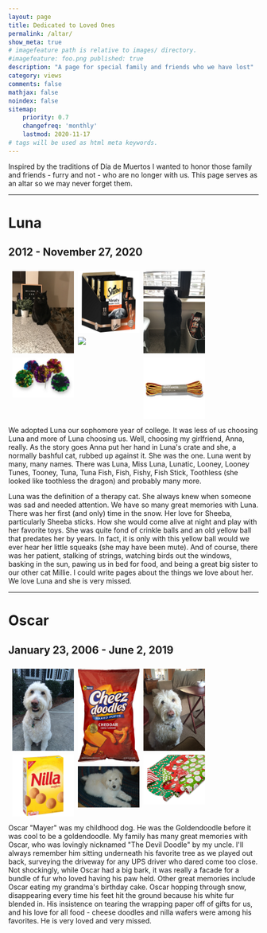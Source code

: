 ```yaml
---
layout: page
title: Dedicated to Loved Ones 
permalink: /altar/
show_meta: true
# imagefeature path is relative to images/ directory.
#imagefeature: foo.png published: true
description: "A page for special family and friends who we have lost"
category: views
comments: false
mathjax: false
noindex: false
sitemap:
    priority: 0.7
    changefreq: 'monthly'
    lastmod: 2020-11-17
# tags will be used as html meta keywords.    
---
```


Inspired by the traditions of Día de Muertos I wanted to honor those 
family and friends - furry and not - who are no longer with us. This page
serves as an altar so we may never forget them.

---
# Luna
## 2012 - November 27, 2020

<div class="row">
  <div class="column">
    <img src="/images/luna/luna_3.JPG">
    <img src="/images/luna/crinkle_balls.JPG">
  </div>
  <div class="column">
    <img src="/images/luna/sheeba_sticks.JPG">
    <img src="/images/luna/luna_2.JPG">
  </div>
  <div class="column">
    <img src="/images/luna/luna_1.JPG">
    <img src="/images/luna/string.JPG">
  </div>
</div>

We adopted Luna our sophomore year of college. It was less of us choosing Luna
and more of Luna choosing us. Well, choosing my girlfriend, Anna, really. As the
story goes Anna put her hand in Luna's crate and she, a normally bashful
cat, rubbed up against it. She was the one. Luna went by many, many names. 
There was Luna, Miss Luna, Lunatic, Looney, Looney Tunes, Tooney, 
Tuna, Tuna Fish, Fish, Fishy, Fish Stick, Toothless (she looked like toothless 
the dragon) and probably many more.  

Luna was the definition of a therapy cat. She always knew when someone 
was sad and needed attention. We have so many great memories with Luna. 
There was her first (and only) time in the snow. Her love for Sheeba, 
particularly Sheeba sticks. How she would come alive at night and play 
with her favorite toys. She was quite fond of crinkle balls and an old 
yellow ball that predates her by years. In fact, it is only
with this yellow ball would we ever hear her little squeaks (she may 
have been mute). And of course, there was her patient, stalking of strings,
watching birds out the windows, basking in the sun, pawing us in bed for food, 
and being a great big sister to our other cat Millie. I could write pages
about the things we love about her. We love Luna and she is very missed.


---

# Oscar 
## January 23, 2006 - June 2, 2019

<div class="row">
  <div class="column">
    <img src="/images/oscar/oscar_1.JPG">
    <img src="/images/oscar/nilla_wafers.JPG">
  </div>
  <div class="column">
    <img src="/images/oscar/cheese_doodles.JPG">
    <img src="/images/oscar/oscar_2.JPG">
  </div>
  <div class="column">
    <img src="/images/oscar/oscar_3.JPG">
    <img src="/images/oscar/wrapping_paper.JPG">
  </div>
</div>

Oscar "Mayer" was my childhood dog. He was the Goldendoodle before it was
cool to be a goldendoodle. My family has many great memories with Oscar,
who was lovingly nicknamed "The Devil Doodle" by my uncle. I'll always 
remember him sitting underneath his favorite tree as we played out back,
surveying the driveway for any UPS driver who dared come too close. 
Not shockingly, while Oscar had a big bark, it was really a facade for a 
bundle of fur who loved having his paw held. Other great memories include Oscar eating
my grandma's birthday cake. Oscar hopping through snow, disappearing 
every time his feet hit the ground because his white fur blended in. His
insistence on tearing the wrapping paper off of gifts for us, and his love
for all food - cheese doodles and nilla wafers were among his favorites.
He is very loved and very missed.


<style>
.row {
  display: flex;
  flex-wrap: wrap;
  padding: 0 4px;
}

/* Create four equal columns that sits next to each other */
.column {
  flex: 25%;
  max-width: 25%;
  padding: 0 4px;
}

.column img {
  margin-top: 8px;
  vertical-align: middle;
  width: 100%;
}

/* Responsive layout - makes a two column-layout instead of four columns */
@media screen and (max-width: 800px) {
  .column {
    flex: 50%;
    max-width: 50%;
  }
}

/* Responsive layout - makes the two columns stack on top of each other instead of next to each other */
@media screen and (max-width: 600px) {
  .column {
    flex: 100%;
    max-width: 100%;
  }
}
</style>
